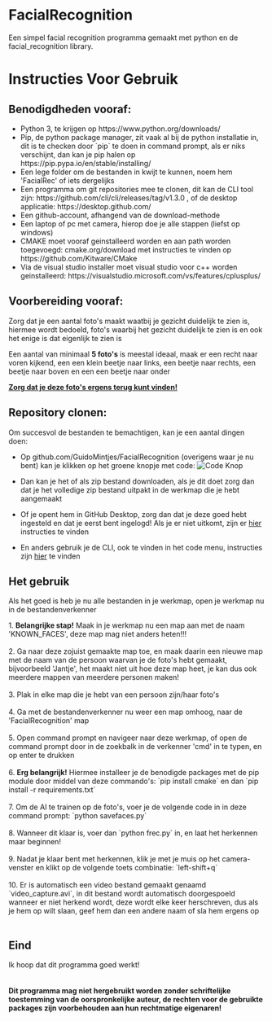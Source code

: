 # FacialRecognition
Een simpel facial recognition programma gemaakt met python en de facial_recognition library.

<h1>Instructies Voor Gebruik</b>

<h2>Benodigdheden vooraf:</h2>
	<ul>
		<li>Python 3, te krijgen op https://www.python.org/downloads/</li>
		<li>Pip, de python package manager, zit vaak al bij de python installatie in, dit is te checken door `pip` te doen in command prompt, als er niks verschijnt, dan kan je pip halen op https://pip.pypa.io/en/stable/installing/ </li>
		<li>Een lege folder om de bestanden in kwijt te kunnen, noem hem 'FacialRec' of iets dergelijks</li>
		<li>Een programma om git repositories mee te clonen, dit kan de CLI tool zijn: https://github.com/cli/cli/releases/tag/v1.3.0 , of de desktop applicatie: https://desktop.github.com/ </li>
	<li>Een github-account, afhangend van de download-methode</li>
	<li>Een laptop of pc met camera, hierop doe je alle stappen (liefst op windows)</li>
	<li>CMAKE moet vooraf geinstalleerd worden en aan path worden toegevoegd: cmake.org/download met instructies te vinden op https://github.com/Kitware/CMake </li>
	<li>Via de visual studio installer moet visual studio voor c++ worden geinstalleerd: https://visualstudio.microsoft.com/vs/features/cplusplus/ </li>
	</ul>
	
<h2>Voorbereiding vooraf:</h2>
<p>Zorg dat je een aantal foto's maakt waatbij je gezicht duidelijk te zien is, hiermee wordt bedoeld, foto's waarbij het gezicht duidelijk te zien is en ook het enige is dat eigenlijk te zien is<p>
<p>Een aantal van minimaal <b>5 foto's</b> is meestal ideaal, maak er een recht naar voren kijkend, een een klein beetje naar links, een beetje naar rechts, een beetje naar boven en een een beetje naar onder<p>
<p><b><u>Zorg dat je deze foto's ergens terug kunt vinden!</u></b></p>

<h2>Repository clonen:</h2>
<p>Om succesvol de bestanden te bemachtigen, kan je een aantal dingen doen:</p>

* Op github.com/GuidoMintjes/FacialRecognition (overigens waar je nu bent) kan je klikken op het groene knopje met code: ![Code Knop](https://i.imgur.com/WdN4pUI.png)

* Dan kan je het of als zip bestand downloaden, als je dit doet zorg dan dat je het volledige zip bestand uitpakt in de werkmap die je hebt aangemaakt
* Of je opent hem in GitHub Desktop, zorg dan dat je deze goed hebt ingesteld en dat je eerst bent ingelogd! Als je er niet uitkomt, zijn er [hier](https://docs.github.com/en/free-pro-team@latest/desktop/contributing-and-collaborating-using-github-desktop/cloning-a-repository-from-github-to-github-desktop) instructies te vinden
* En anders gebruik je de CLI, ook te vinden in het code menu, instructies zijn [hier](https://cli.github.com/manual/gh_repo_clone) te vinden

<h2>Het gebruik</h2>
<p>Als het goed is heb je nu alle bestanden in je werkmap, open je werkmap nu in de bestandenverkenner</p>
1. <b>Belangrijke stap!</b> Maak in je werkmap nu een map aan met de naam 'KNOWN_FACES', deze map mag niet anders heten!!!<br/><br/>
2. Ga naar deze zojuist gemaakte map toe, en maak daarin een nieuwe map met de naam van de persoon waarvan je de foto's hebt gemaakt, bijvoorbeeld 'Jantje', het maakt niet uit hoe deze map heet, je kan dus ook meerdere mappen van meerdere personen maken!<br/><br/>
3. Plak in elke map die je hebt van een persoon zijn/haar foto's<br/><br/>
4. Ga met de bestandenverkenner nu weer een map omhoog, naar de 'FacialRecognition' map<br/><br/>
5. Open command prompt en navigeer naar deze werkmap, of open de command prompt door in de zoekbalk in de verkenner 'cmd' in te typen, en op enter te drukken<br/><br/>
6. <b>Erg belangrijk!</b> Hiermee installeer je de benodigde packages met de pip module door middel van deze commando's: `pip install cmake` en dan `pip install -r requirements.txt`<br/><br/>
7. Om de AI te trainen op de foto's, voer je de volgende code in in deze command prompt: `python savefaces.py`<br/><br/>
8. Wanneer dit klaar is, voer dan `python frec.py` in, en laat het herkennen maar beginnen!<br/><br/>
9. Nadat je klaar bent met herkennen, klik je met je muis op het camera-venster en klikt op de volgende toets combinatie: `left-shift+q`<br/><br/>
10. Er is automatisch een video bestand gemaakt genaamd `video_capture.avi`, in dit bestand wordt automatisch doorgespoeld wanneer er niet herkend wordt, deze wordt elke keer herschreven, dus als je hem op wilt slaan, geef hem dan een andere naam of sla hem ergens op<br/><br/>

<h2>Eind</h2>
Ik hoop dat dit programma goed werkt!
<br/><br/><br/>
<b>Dit programma mag niet hergebruikt worden zonder schriftelijke toestemming van de oorspronkelijke auteur, de rechten voor de gebruikte packages zijn voorbehouden aan hun rechtmatige eigenaren!</b>
